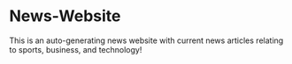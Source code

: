 # News-Website
This is an auto-generating news website with current news articles relating to sports, business, and technology! 
